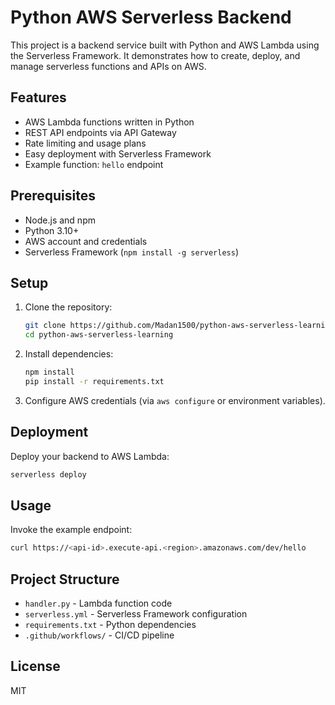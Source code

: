 # Python AWS Serverless Backend

This project is a backend service built with Python and AWS Lambda using the Serverless Framework. It demonstrates how to create, deploy, and manage serverless functions and APIs on AWS.

## Features

- AWS Lambda functions written in Python
- REST API endpoints via API Gateway
- Rate limiting and usage plans
- Easy deployment with Serverless Framework
- Example function: `hello` endpoint

## Prerequisites

- Node.js and npm
- Python 3.10+
- AWS account and credentials
- Serverless Framework (`npm install -g serverless`)

## Setup

1. Clone the repository:
   ```bash
   git clone https://github.com/Madan1500/python-aws-serverless-learning.git
   cd python-aws-serverless-learning
   ```
2. Install dependencies:
   ```bash
   npm install
   pip install -r requirements.txt
   ```
3. Configure AWS credentials (via `aws configure` or environment variables).

## Deployment

Deploy your backend to AWS Lambda:

```bash
serverless deploy
```

## Usage

Invoke the example endpoint:

```bash
curl https://<api-id>.execute-api.<region>.amazonaws.com/dev/hello
```

## Project Structure

- `handler.py` - Lambda function code
- `serverless.yml` - Serverless Framework configuration
- `requirements.txt` - Python dependencies
- `.github/workflows/` - CI/CD pipeline

## License

MIT
